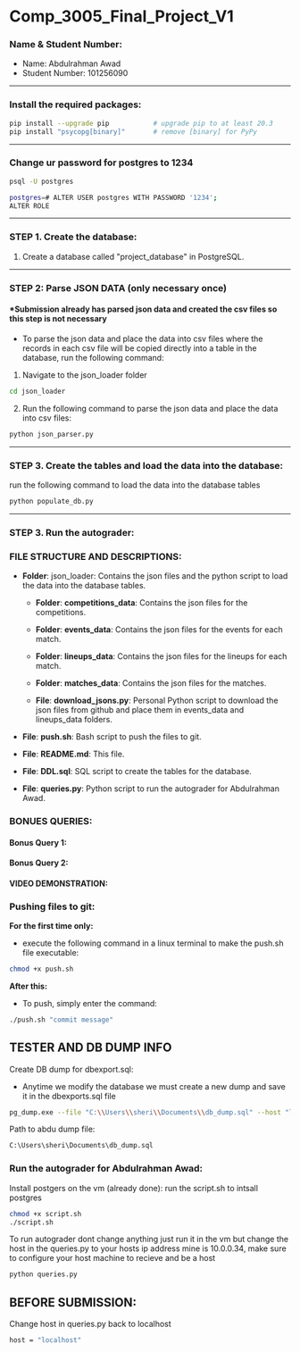 # Comp_3005_Final_Project_V1

### Name & Student Number:

- Name: Abdulrahman Awad
- Student Number: 101256090

___

### Install the required packages:

```bash
pip install --upgrade pip           # upgrade pip to at least 20.3
pip install "psycopg[binary]"       # remove [binary] for PyPy
```
___
### Change ur password for postgres to 1234
```bash
psql -U postgres
```
```bash
postgres=# ALTER USER postgres WITH PASSWORD '1234';
ALTER ROLE
```
___

### STEP 1. Create the database:

1.  Create a database called "project_database" in PostgreSQL.


___
### STEP 2: Parse JSON DATA (only necessary once) 
#### *Submission already has parsed json data and created the csv files  so this step is not necessary

- To parse the json data and place the data into csv files where the records in 
each csv file will be copied directly into a table in the database, run the following command:

1. Navigate to the json_loader folder
```bash
cd json_loader
```

2. Run the following command to parse the json data and place the data into csv files:
```bash
python json_parser.py
```


___

### STEP 3. Create the tables and load the data into the database:

run the following command to load the data into the database tables

```bash
python populate_db.py
```
____
### STEP 3. Run the autograder:










### FILE STRUCTURE AND DESCRIPTIONS:

- **Folder**: json_loader: Contains the json files and the python script to load the data into the database tables.
    - **Folder**: **competitions_data**: Contains the json files for the competitions.
    - **Folder**: **events_data**: Contains the json files for the events for each match.
    - **Folder**: **lineups_data**: Contains the json files for the lineups for each match.
    - **Folder**: **matches_data**: Contains the json files for the matches.

    - **File**: **download_jsons.py**: Personal Python script to download the json files from github and place them in events_data and lineups_data folders.

- **File**: **push.sh**: Bash script to push the files to git.
- **File**: **README.md**: This file.
- **File**: **DDL.sql**: SQL script to create the tables for the database.
- **File**: **queries.py**: Python script to run the autograder for Abdulrahman Awad.

### BONUES QUERIES:

#### Bonus Query 1:

#### Bonus Query 2:

#### VIDEO DEMONSTRATION:

### Pushing files to git:

**For the first time only:**
- execute the following command in a linux terminal to make the push.sh file executable:
```bash
chmod +x push.sh
```

**After this:**
- To push, simply enter the command:
```bash
./push.sh "commit message"
```


## TESTER AND DB DUMP INFO
Create DB dump for dbexport.sql:

- Anytime we modify the database we must create a new dump and save it in the dbexports.sql file

```bash
pg_dump.exe --file "C:\\Users\\sheri\\Documents\\db_dump.sql" --host "localhost" --port "5432" --username "postgres" --verbose --format=p "project_database"
```

Path to abdu dump file:
```bash
C:\Users\sheri\Documents\db_dump.sql
```

### Run the autograder for Abdulrahman Awad:

Install postgers on the vm (already done):
run the script.sh to intsall postgres

```bash
chmod +x script.sh
./script.sh
```

To run autograder dont change anything just run it in the vm but change the host in the queries.py to your hosts ip address mine is 10.0.0.34, make sure to configure your host machine to recieve and be a host 

```bash
python queries.py
```

## BEFORE SUBMISSION:

Change host in queries.py back to localhost

```bash 
host = "localhost"
```